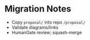 # Migration Notes

- Copy `proposal/` into repo `/proposal/`
- Validate diagrams/links
- HumanGate review; squash-merge
